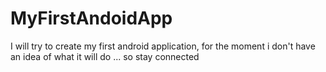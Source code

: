 # MyFirstAndoidApp
I will try to create my first android application, for the moment i don't have an idea of what it will do ... so stay connected  
